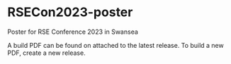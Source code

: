 # RSECon2023-poster
Poster for RSE Conference 2023 in Swansea

A build PDF can be found on attached to the latest release. To build a new PDF, create a new release.
